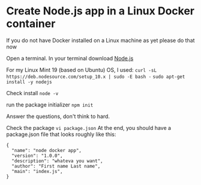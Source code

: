 # Create Node.js app in a Linux Docker container

If you do not have Docker installed on a Linux machine as yet please do that now

Open a terminal. In your terminal download [Node.js](https://github.com/nodesource/distributions#installation-instructions)

For my Linux Mint 19 (based on Ubuntu) OS, I used:
`curl -sL https://deb.nodesource.com/setup_10.x | sudo -E bash -`
`sudo apt-get install -y nodejs`

Check install
`node -v`

run the package initializer 
`npm init`

Answer the questions, don't think to hard. 

Check the package
`vi package.json`
At the end, you should have a package.json file that looks roughly like this:

```
{
  "name": "node docker app",
  "version": "1.0.0",
  "description": "whateva you want",
  "author": "First name Last name",
  "main": "index.js",
}
```